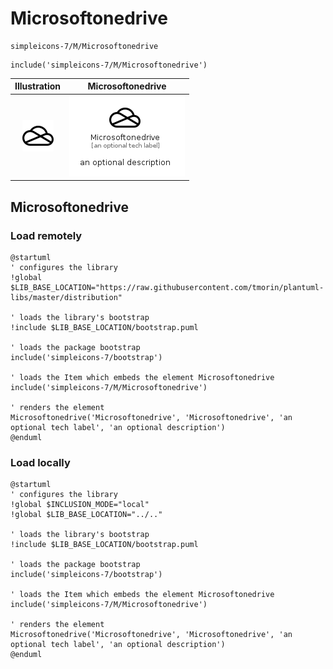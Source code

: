# Microsoftonedrive


```text
simpleicons-7/M/Microsoftonedrive
```

```text
include('simpleicons-7/M/Microsoftonedrive')
```



| Illustration | Microsoftonedrive |
| :---: | :---: |
| ![illustration for Illustration](../../simpleicons-7/M/Microsoftonedrive.png) | ![illustration for Microsoftonedrive](../../simpleicons-7/M/Microsoftonedrive.Local.png) |




## Microsoftonedrive

### Load remotely
```plantuml
@startuml
' configures the library
!global $LIB_BASE_LOCATION="https://raw.githubusercontent.com/tmorin/plantuml-libs/master/distribution"

' loads the library's bootstrap
!include $LIB_BASE_LOCATION/bootstrap.puml

' loads the package bootstrap
include('simpleicons-7/bootstrap')

' loads the Item which embeds the element Microsoftonedrive
include('simpleicons-7/M/Microsoftonedrive')

' renders the element
Microsoftonedrive('Microsoftonedrive', 'Microsoftonedrive', 'an optional tech label', 'an optional description')
@enduml
```

### Load locally
```plantuml
@startuml
' configures the library
!global $INCLUSION_MODE="local"
!global $LIB_BASE_LOCATION="../.."

' loads the library's bootstrap
!include $LIB_BASE_LOCATION/bootstrap.puml

' loads the package bootstrap
include('simpleicons-7/bootstrap')

' loads the Item which embeds the element Microsoftonedrive
include('simpleicons-7/M/Microsoftonedrive')

' renders the element
Microsoftonedrive('Microsoftonedrive', 'Microsoftonedrive', 'an optional tech label', 'an optional description')
@enduml
```

